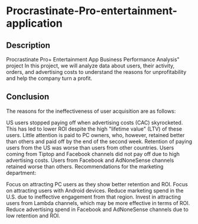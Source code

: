# Procrastinate-Pro-entertainment-application

## Description
Procrastinate Pro+ Entertainment App Business Performance Analysis" project
In this project, we will analyze data about users, their activity, orders, and advertising costs to understand the reasons for unprofitability and help the company turn a profit.

## Conclusion
The reasons for the ineffectiveness of user acquisition are as follows:

US users stopped paying off when advertising costs (CAC) skyrocketed. This has led to lower ROI despite the high "lifetime value" (LTV) of these users.
Little attention is paid to PC owners, who, however, retained better than others and paid off by the end of the second week.
Retention of paying users from the US was worse than users from other countries.
Users coming from Tiptop and Facebook channels did not pay off due to high advertising costs.
Users from Facebook and AdNoneSense channels retained worse than others.
Recommendations for the marketing department:

Focus on attracting PC users as they show better retention and ROI.
Focus on attracting users with Android devices.
Reduce marketing spend in the U.S. due to ineffective engagement from that region.
Invest in attracting users from Lambda channels, which may be more effective in terms of ROI.
Reduce advertising spend in Facebook and AdNoneSense channels due to low retention and ROI.
